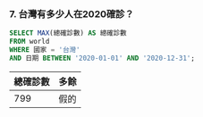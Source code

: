 ### 7. 台灣有多少人在2020確診？

```sql
SELECT MAX(總確診數) AS 總確診數
FROM world
WHERE 國家 = '台灣'
AND 日期 BETWEEN '2020-01-01' AND '2020-12-31';
```

| 總確診數 | 多餘 |
| --- | --- |
| 799 | 假的 |